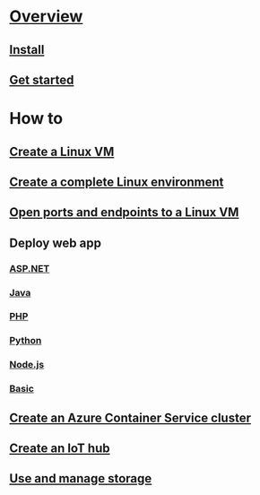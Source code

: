 # [Overview](old-and-new-clis.md)
## [Install](install-az-cli2.md)
## [Get started](get-started-with-az-cli2.md)
# How to
## [Create a Linux VM](..\..\azure\virtual-machines\virtual-machines-linux-quick-create-cli?toc=%2fcli%2fazure%2ftoc.json)
## [Create a complete Linux environment](..\..\azure\virtual-machines\virtual-machines-linux-create-cli-complete?toc=%2fcli%2fazure%2ftoc.json)
## [Open ports and endpoints to a Linux VM](..\..\azure\virtual-machines\virtual-machines-linux-nsg-quickstart?toc=%2fcli%2fazure%2ftoc.json)
## Deploy web app
### [ASP.NET](..\..\azure\app-service-web\app-service-web-get-started-dotnet?toc=%2fcli%2fazure%2ftoc.json)
### [Java](..\..\azure\app-service-web\app-service-web-get-started-java?toc=%2fcli%2fazure%2ftoc.json)
### [PHP](..\..\azure\app-service-web\app-service-web-get-started-php?toc=%2fcli%2fazure%2ftoc.json)
### [Python](..\..\azure\app-service-web\app-service-web-get-started-python?toc=%2fcli%2fazure%2ftoc.json)
### [Node.js](..\..\azure\app-service-web\app-service-web-get-started-nodejs?toc=%2fcli%2fazure%2ftoc.json)
### [Basic](..\..\azure\app-service-web\app-service-web-get-started-html?toc=%2fcli%2fazure%2ftoc.json)
## [Create an Azure Container Service cluster](..\..\azure\container-service\container-service-create-acs-cluster-cli?toc=%2fcli%2fazure%2ftoc.json)
## [Create an IoT hub](..\..\azure\iot-hub\iot-hub-create-using-cli?toc=%2fcli%2fazure%2ftoc.json)
## [Use and manage storage](..\..\azure\storage\storage-azure-cli?toc=%2fcli%2fazure%2ftoc.json)
